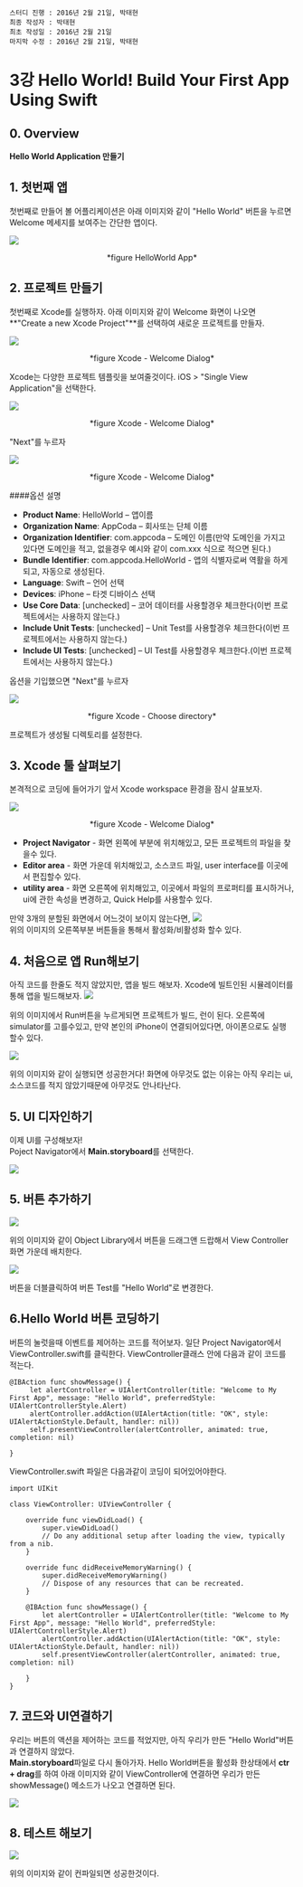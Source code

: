 ```
스터디 진행 : 2016년 2월 21일, 박태현
최종 작성자 : 박태현
최초 작성일 : 2016년 2월 21일
마지막 수정 : 2016년 2월 21일, 박태현
```

# 3강 Hello World! Build Your First App Using Swift

## 0. Overview
**Hello World Application 만들기**

## 1. 첫번째 앱
첫번째로 만들어 볼 어플리케이션은 아래 이미지와 같이 "Hello World" 버튼을 누르면Welcome 메세지를 보여주는 간단한 앱이다.

![](http://www.appcoda.com/learnswift/images/chapter-1/helloworld-1.png)
<br>
<center>
*figure HelloWorld App*
</center>

## 2. 프로젝트 만들기
첫번째로 Xcode를 실행하자. 아래 이미지와 같이 Welcome 화면이 나오면 **"Create a new Xcode Project"**를 선택하여 새로운 프로젝트를 만들자.

![](http://www.appcoda.com/learnswift/images/chapter-1/helloworld-2.png)
<br>
<center>
*figure Xcode - Welcome Dialog*
</center>

Xcode는 다양한 프로젝트 템플릿을 보여줄것이다. iOS > "Single View Application"을 선택한다.

![](http://www.appcoda.com/learnswift/images/chapter-1/helloworld-3.png)
<br>
<center>
*figure Xcode - Welcome Dialog*
</center>

"Next"를 누르자

![](http://www.appcoda.com/learnswift/images/chapter-1/helloworld-4.png)
<br>
<center>
*figure Xcode - Welcome Dialog*
</center>

####옵션 설명
* **Product Name**: HelloWorld – 앱이름
* **Organization Name**: AppCoda – 회사또는 단체 이름
* **Organization Identifier**: com.appcoda – 도메인 이름(만약 도메인을 가지고 있다면 도메인을 적고, 없을경우 예시와 같이 com.xxx 식으로 적으면 된다.)
* **Bundle Identifier**: com.appcoda.HelloWorld - 앱의 식별자로써 역활을 하게되고, 자동으로 생성된다.
* **Language**: Swift – 언어 선택
* **Devices**: iPhone – 타겟 디바이스 선택
* **Use Core Data**: [unchecked] – 코어 데이터를 사용할경우 체크한다(이번 프로젝트에서는 사용하지 않는다.)
* **Include Unit Tests**: [unchecked] – Unit Test를 사용할경우 체크한다(이번 프로젝트에서는 사용하지 않는다.)
* **Include UI Tests**: [unchecked] – UI Test를 사용할경우 체크한다.(이번 프로젝트에서는 사용하지 않는다.)

옵션을 기입했으면 "Next"를 누르자

![](http://www.appcoda.com/learnswift/images/chapter-1/helloworld-5.png)
<br>
<center>
*figure Xcode - Choose directory*
</center>

프로젝트가 생성될 디렉토리를 설정한다.

## 3. Xcode 툴 살펴보기
본격적으로 코딩에 들어가기 앞서 Xcode workspace 환경을 잠시 살표보자.

![](http://www.appcoda.com/learnswift/images/chapter-1/helloworld-7.png)
<br>
<center>
*figure Xcode - Welcome Dialog*
</center>

* **Project Navigator** - 화면 왼쪽에 부분에 위치해있고, 모든 프로젝트의 파일을 찾을수 있다.
* **Editor area** - 화면 가운데 위치해있고, 소스코드 파일, user interface를 이곳에서 편집할수 있다.
* **utility area** - 화면 오른쪽에 위치해있고, 이곳에서 파일의 프로퍼티를 표시하거나, ui에 관한 속성을 변경하고, Quick Help를 사용할수 있다.

만약 3개의 분할된 화면에서 어느것이 보이지 않는다면,
![](http://www.appcoda.com/learnswift/images/chapter-1/helloworld-9.png)
<br>
위의 이미지의 오른쪽부분 버튼들을 통해서 활성화/비활성화 할수 있다.

## 4. 처음으로 앱 Run해보기
아직 코드를 한줄도 적지 않았지만, 앱을 빌드 해보자. Xcode에 빌트인된 시뮬레이터를 통해 앱을 빌드해보자.
![](http://www.appcoda.com/learnswift/images/chapter-1/helloworld-10.png)
<br>

위의 이미지에서 Run버튼을 누르게되면 프로젝트가 빌드, 런이 된다. 오른쪽에 simulator를 고를수있고, 만약 본인의 iPhone이 연결되어있다면, 아이폰으로도 실행 할수 있다.

![](http://www.appcoda.com/learnswift/images/chapter-1/helloworld-11.png)
<br>

위의 이미지와 같이 실행되면 성공한거다! 화면에 아무것도 없는 이유는 아직 우리는 ui, 소스코드를 적지 않았기때문에 아무것도 안나타난다.

## 5. UI 디자인하기
이제 UI를 구성해보자!
<br>
Poject Navigator에서 **Main.storyboard**를 선택한다.

![](http://www.appcoda.com/learnswift/images/chapter-1/helloworld-12.png)
<br>

## 5. 버튼 추가하기

![](http://www.appcoda.com/learnswift/images/chapter-1/helloworld-15.png)
<br>

위의 이미지와 같이 Object Library에서 버튼을 드래그앤 드랍해서 View Controller 화면 가운데 배치한다.

![](http://www.appcoda.com/learnswift/images/chapter-1/helloworld-16.png)
<br>

버튼을 더블클릭하여 버튼 Test를 "Hello World"로 변경한다.

## 6.Hello World 버튼 코딩하기
버튼의 눌럿을때 이벤트를 제어하는 코드를 적어보자.
일단 Project Navigator에서 ViewController.swift를 클릭한다.
ViewController클래스 안에 다음과 같이 코드를 적는다.

```
@IBAction func showMessage() {
     let alertController = UIAlertController(title: "Welcome to My First App", message: "Hello World", preferredStyle: UIAlertControllerStyle.Alert)
     alertController.addAction(UIAlertAction(title: "OK", style: UIAlertActionStyle.Default, handler: nil))
     self.presentViewController(alertController, animated: true, completion: nil)

}
```

ViewController.swift 파일은 다음과같이 코딩이 되어있어야한다.

```
import UIKit

class ViewController: UIViewController {

    override func viewDidLoad() {
        super.viewDidLoad()
        // Do any additional setup after loading the view, typically from a nib.
    }

    override func didReceiveMemoryWarning() {
        super.didReceiveMemoryWarning()
        // Dispose of any resources that can be recreated.
    }

    @IBAction func showMessage() {
        let alertController = UIAlertController(title: "Welcome to My First App", message: "Hello World", preferredStyle: UIAlertControllerStyle.Alert)
        alertController.addAction(UIAlertAction(title: "OK", style: UIAlertActionStyle.Default, handler: nil))
        self.presentViewController(alertController, animated: true, completion: nil)

    }
}
```
## 7. 코드와 UI연결하기
우리는 버튼의 액션을 제어하는 코드를 적었지만, 아직 우리가 만든 "Hello World"버튼과 연결하지 않았다.
<br>
**Main.storyboard**파일로 다시 돌아가자.
Hello World버튼을 활성화 한상태에서 **ctr + drag**를 하여 아래 이미지와 같이 ViewController에 연결하면 우리가 만든 showMessage() 메소드가 나오고 연결하면 된다.

![](http://www.appcoda.com/learnswift/images/chapter-1/helloworld-18.png)
<br>


## 8. 테스트 해보기

![](http://www.appcoda.com/learnswift/images/chapter-1/helloworld-19.png)
<br>

위의 이미지와 같이 컨파일되면 성공한것이다.
